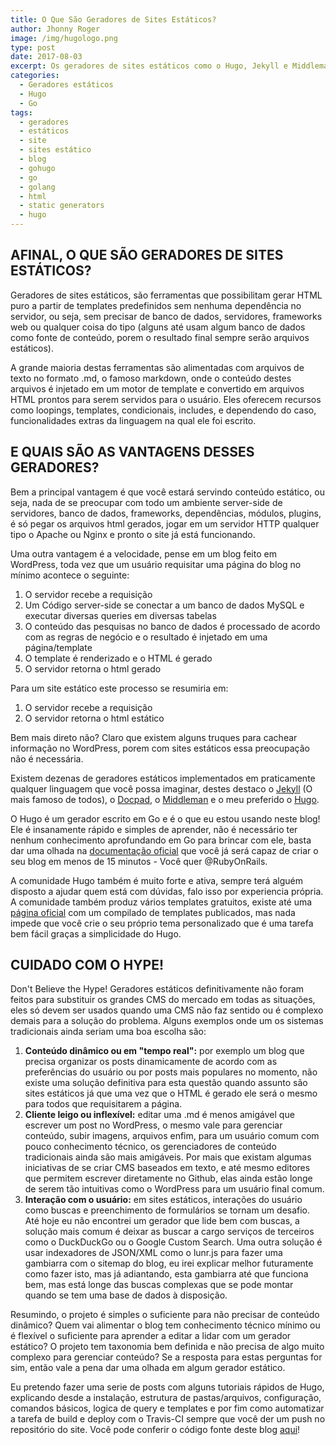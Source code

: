```yaml
---
title: O Que São Geradores de Sites Estáticos?
author: Jhonny Roger
image: /img/hugologo.png
type: post
date: 2017-08-03
excerpt: Os geradores de sites estáticos como o Hugo, Jekyll e Middleman, são focados na simplicidade e podem ser uma ótima alternativa aos CMS tradicionais
categories:
  - Geradores estáticos
  - Hugo
  - Go
tags:
  - geradores
  - estáticos
  - site
  - sites estático
  - blog
  - gohugo
  - go
  - golang
  - html
  - static generators
  - hugo
---
```


AFINAL, O QUE SÃO GERADORES DE SITES ESTÁTICOS?
-----------------------------------------------

Geradores de sites estáticos, são ferramentas que possibilitam gerar HTML puro a partir de templates predefinidos sem nenhuma dependência no servidor, ou seja, sem precisar de banco de dados, servidores, frameworks web ou qualquer coisa do tipo (alguns até usam algum banco de dados como fonte de conteúdo, porem o resultado final sempre serão arquivos estáticos). 

A grande maioria destas ferramentas são alimentadas com arquivos de texto no formato .md, o famoso markdown, onde o conteúdo destes arquivos é injetado em um motor de template e convertido em arquivos HTML prontos para serem servidos para o usuário. Eles oferecem recursos como loopings, templates, condicionais, includes, e dependendo do caso, funcionalidades extras da linguagem na qual ele foi escrito. 
 
 
E QUAIS SÃO AS VANTAGENS DESSES GERADORES?
------------------------------------------

Bem a principal vantagem é que você estará servindo conteúdo estático, ou seja, nada de se preocupar com todo um ambiente server-side de servidores, banco de dados, frameworks, dependências, módulos, plugins, é só pegar os arquivos html gerados, jogar em um servidor HTTP qualquer tipo o Apache ou Nginx e pronto o site já está funcionando. 
 
Uma outra vantagem é a velocidade, pense em um blog feito em WordPress, toda vez que um usuário requisitar uma página do blog no mínimo acontece o seguinte: 

 1. O servidor recebe a requisição  
 2. Um Código server-side se conectar a um banco de dados MySQL e executar diversas queries em diversas tabelas 
 3. O conteúdo das pesquisas no banco de dados é processado de acordo com as regras de negócio e o resultado é injetado em uma página/template  
 4. O template é renderizado e o HTML é gerado  
 5. O servidor retorna o html gerado

Para um site estático este processo se resumiria em: 

 1. O servidor recebe a requisição 
 2. O servidor retorna o html estático 
 
Bem mais direto não? Claro que existem alguns truques para cachear informação no WordPress, porem com sites estáticos essa preocupação não é necessária.
 
Existem dezenas de geradores estáticos implementados em praticamente qualquer linguagem que você possa imaginar, destes destaco o [Jekyll](https://jekyllrb.com/) (O mais famoso de todos), o [Docpad](https://github.com/docpad/docpad), o [Middleman](https://github.com/middleman/middleman) e o meu preferido o [Hugo](https://github.com/gohugoio/hugo).
 
O Hugo é um gerador escrito em Go e é o que eu estou usando neste blog! Ele é insanamente rápido e simples de aprender, não é necessário ter nenhum conhecimento aprofundando em Go para brincar com ele, basta dar uma olhada na [documentação oficial](https://gohugo.io/) que você já será capaz de criar o seu blog em menos de 15 minutos - Você quer @RubyOnRails. 

A comunidade Hugo também é muito forte e ativa, sempre terá alguém disposto a ajudar quem está com dúvidas, falo isso por experiencia própria. A comunidade também produz vários templates gratuitos, existe até uma [página oficial](https://themes.gohugo.io/) com um compilado de templates publicados, mas nada impede que você crie o seu próprio tema personalizado que é uma tarefa bem fácil graças a simplicidade do Hugo. 
 
 
CUIDADO COM O HYPE!
-------------------

Don't Believe the Hype! Geradores estáticos definitivamente não foram feitos para substituir os grandes CMS do mercado em todas as situações, eles só devem ser usados quando uma CMS não faz sentido ou é complexo demais para a solução do problema. Alguns exemplos onde um os sistemas tradicionais ainda seriam uma boa escolha são: 
 
 1. **Conteúdo dinâmico ou em "tempo real":** por exemplo um blog que precisa organizar os posts dinamicamente de acordo com as preferências do usuário ou por posts mais populares no momento, não existe uma solução definitiva para esta questão quando assunto são sites estáticos já que uma vez que o HTML é gerado ele será o mesmo para todos que requisitarem a página.
 2. **Cliente leigo ou inflexível:** editar uma .md é menos amigável que escrever um post no WordPress, o mesmo vale para gerenciar conteúdo, subir imagens, arquivos enfim, para um usuário comum com pouco conhecimento técnico, os gerenciadores de conteúdo tradicionais ainda são mais amigáveis. Por mais que existam algumas iniciativas de se criar CMS baseados em texto, e até mesmo editores que permitem escrever diretamente no Github, elas ainda estão longe de serem tão intuitivas como o WordPress para um usuário final comum. 
 3. **Interação com o usuário:** em sites estáticos, interações do usuário como buscas e preenchimento de formulários se tornam um desafio. Até hoje eu não encontrei um gerador que lide bem com buscas, a solução mais comum é deixar as buscar a cargo serviços de terceiros como o DuckDuckGo ou o Google Custom Search. Uma outra solução é usar indexadores de JSON/XML como o lunr.js para fazer uma gambiarra com o sitemap do blog, eu irei explicar melhor futuramente como fazer isto, mas já adiantando, esta gambiarra até que funciona bem, mas está longe das buscas complexas que se pode montar quando se tem uma base de dados à disposição.
 
Resumindo, o projeto é simples o suficiente para não precisar de conteúdo dinâmico? Quem vai alimentar o blog tem conhecimento técnico mínimo ou é flexível o suficiente para aprender a editar a lidar com um gerador estático? O projeto tem taxonomia bem definida e não precisa de algo muito complexo para gerenciar conteúdo? Se a resposta para estas perguntas for sim, então vale a pena dar uma olhada em algum gerador estático. 

Eu pretendo fazer uma serie de posts com alguns tutoriais rápidos de Hugo, explicando desde a instalação, estrutura de pastas/arquivos, configuração, comandos básicos, logica de query e templates e por fim como automatizar a tarefa de build e deploy com o  Travis-CI sempre que você der um push no repositório do site. Você pode conferir o código fonte deste blog [aqui](https://github.com/jhonnyrogerb/jhonny-roger-blog)!